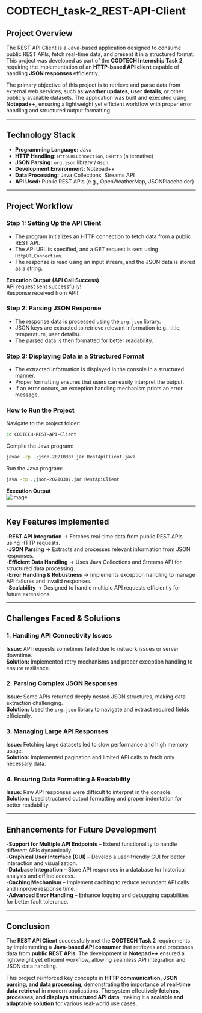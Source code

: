 # CODTECH_task-2_REST-API-Client

## **Project Overview**
The REST API Client is a Java-based application designed to consume public REST APIs, fetch real-time data, and present it in a structured format. This project was developed as part of the **CODTECH Internship Task 2**, requiring the implementation of an **HTTP-based API client** capable of handling **JSON responses** efficiently.

The primary objective of this project is to retrieve and parse data from external web services, such as **weather updates**, **user details**, or other publicly available datasets. The application was built and executed using **Notepad++**, ensuring a lightweight yet efficient workflow with proper error handling and structured output formatting.

---

## **Technology Stack**
- **Programming Language:** Java  
- **HTTP Handling:** `HttpURLConnection`, `OkHttp` (alternative)  
- **JSON Parsing:** `org.json` library / `Gson`  
- **Development Environment:** Notepad++  
- **Data Processing:** Java Collections, Streams API  
- **API Used:** Public REST APIs (e.g., OpenWeatherMap, JSONPlaceholder)  

---

## **Project Workflow**
### **Step 1: Setting Up the API Client**
- The program initializes an HTTP connection to fetch data from a public REST API.
- The API URL is specified, and a GET request is sent using `HttpURLConnection`.
- The response is read using an input stream, and the JSON data is stored as a string.

**Execution Output (API Call Success)**  
API request sent successfully!  
Response received from API!  

### **Step 2: Parsing JSON Response**
- The response data is processed using the `org.json` library.
- JSON keys are extracted to retrieve relevant information (e.g., title, temperature, user details).
- The parsed data is then formatted for better readability.

### **Step 3: Displaying Data in a Structured Format**
- The extracted information is displayed in the console in a structured manner.
- Proper formatting ensures that users can easily interpret the output.
- If an error occurs, an exception handling mechanism prints an error message.


### **How to Run the Project**

Navigate to the project folder:  
```bash
cd CODTECH-REST-API-Client
```
Compile the Java program:  
```bash
javac -cp .;json-20210307.jar RestApiClient.java
```
Run the Java program:  
```bash
java -cp .;json-20210307.jar RestApiClient
```

**Execution Output**  
![image](https://github.com/user-attachments/assets/f1cec26d-2626-46cd-a87e-1658199a4976)

---

## **Key Features Implemented**
-**REST API Integration** → Fetches real-time data from public REST APIs using HTTP requests.  
-**JSON Parsing** → Extracts and processes relevant information from JSON responses.  
-**Efficient Data Handling** → Uses Java Collections and Streams API for structured data processing.  
-**Error Handling & Robustness** → Implements exception handling to manage API failures and invalid responses.  
-**Scalability** → Designed to handle multiple API requests efficiently for future extensions.  

---

## **Challenges Faced & Solutions**
### **1. Handling API Connectivity Issues**
**Issue:** API requests sometimes failed due to network issues or server downtime.  
**Solution:** Implemented retry mechanisms and proper exception handling to ensure resilience.  

### **2. Parsing Complex JSON Responses**
**Issue:** Some APIs returned deeply nested JSON structures, making data extraction challenging.  
**Solution:** Used the `org.json` library to navigate and extract required fields efficiently.  

### **3. Managing Large API Responses**
**Issue:** Fetching large datasets led to slow performance and high memory usage.  
**Solution:** Implemented pagination and limited API calls to fetch only necessary data.  

### **4. Ensuring Data Formatting & Readability**
**Issue:** Raw API responses were difficult to interpret in the console.  
**Solution:** Used structured output formatting and proper indentation for better readability.  

---

## **Enhancements for Future Development**
-**Support for Multiple API Endpoints** – Extend functionality to handle different APIs dynamically.  
-**Graphical User Interface (GUI)** – Develop a user-friendly GUI for better interaction and visualization.  
-**Database Integration** – Store API responses in a database for historical analysis and offline access.  
-**Caching Mechanism** – Implement caching to reduce redundant API calls and improve response time.  
-**Advanced Error Handling** – Enhance logging and debugging capabilities for better fault tolerance.  

---

## **Conclusion**
The **REST API Client** successfully met the **CODTECH Task 2** requirements by implementing a **Java-based API consumer** that retrieves and processes data from **public REST APIs**. The development in **Notepad++** ensured a lightweight yet efficient workflow, allowing seamless API integration and JSON data handling.

This project reinforced key concepts in **HTTP communication, JSON parsing, and data processing**, demonstrating the importance of **real-time data retrieval** in modern applications. The system effectively **fetches, processes, and displays structured API data**, making it a **scalable and adaptable solution** for various real-world use cases.







